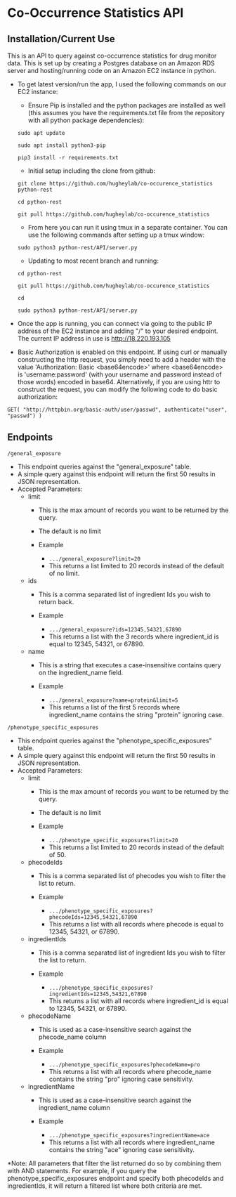 # Co-Occurrence Statistics API
## Installation/Current Use
This is an API to query against co-occurrence statistics for drug monitor data. This is set up by creating a Postgres database on an Amazon RDS server and hosting/running code on an Amazon EC2 instance in python.

- To get latest version/run the app, I used the following commands on our EC2 instance:
    - Ensure Pip is installed and the python packages are installed as well (this assumes you have the requirements.txt file from the repository with all python package dependencies):

  `sudo apt update`
  
  `sudo apt install python3-pip`
  
  `pip3 install -r requirements.txt`

    - Initial setup including the clone from github:

  `git clone https://github.com/hugheylab/co-occurence_statistics python-rest`
  
  `cd python-rest`
  
  `git pull https://github.com/hugheylab/co-occurence_statistics`
  
    - From here you can run it using tmux in a separate container. You can use the following commands after setting up a tmux window:
  
  `sudo python3 python-rest/API/server.py`

    - Updating to most recent branch and running:

  `cd python-rest`
  
  `git pull https://github.com/hugheylab/co-occurence_statistics`
  
  `cd`
  
  `sudo python3 python-rest/API/server.py`

- Once the app is running, you can connect via going to the public IP address of the EC2 instance and adding "/<endpoint>" to your desired endpoint. The current IP address in use is http://18.220.193.105

- Basic Authorization is enabled on this endpoint. If using curl or manually constructing the http request, you simply need to add a header with the value 'Authorization: Basic \<base64encode\>' where \<base64encode\> is 'username:password' (with your username and password instead of those words) encoded in base64. Alternatively, if you are using httr to construct the request, you can modify the following code to do basic authorization:

`GET(
"http://httpbin.org/basic-auth/user/passwd",
authenticate("user", "passwd")
)`


## Endpoints

`/general_exposure`

- This endpoint queries against the "general_exposure" table.
- A simple query against this endpoint will return the first 50 results in JSON representation.
- Accepted Parameters:
  - limit
    - This is the max amount of records you want to be returned by the query.
    - The default is no limit
    - Example
      
      - `.../general_exposure?limit=20`
      - This returns a list limited to 20 records instead of the default of no limit.
  - ids
    - This is a comma separated list of ingredient Ids you wish to return back.
    - Example
      
      - `.../general_exposure?ids=12345,54321,67890`
      - This returns a list with the 3 records where ingredient_id is equal to 12345, 54321, or 67890.
  - name
    - This is a string that executes a case-insensitive contains query on the ingredient_name field.
    - Example
      
      - `.../general_exposure?name=protein&limit=5`
      - This returns a list of the first 5 records where ingredient_name contains the string "protein" ignoring case.
      
`/phenotype_specific_exposures`

- This endpoint queries against the "phenotype_specific_exposures" table.
- A simple query against this endpoint will return the first 50 results in JSON representation.
- Accepted Parameters:
  - limit
    - This is the max amount of records you want to be returned by the query.
    - The default is no limit
    - Example
      
      - `.../phenotype_specific_exposures?limit=20`
      - This returns a list limited to 20 records instead of the default of 50.
  - phecodeIds
    - This is a comma separated list of phecodes you wish to filter the list to return.
    - Example
      
      - `.../phenotype_specific_exposures?phecodeIds=12345,54321,67890`
      - This returns a list with all records where phecode is equal to 12345, 54321, or 67890.
  - ingredientIds
    - This is a comma separated list of ingredient Ids you wish to filter the list to return.
    - Example
      
      - `.../phenotype_specific_exposures?ingredientIds=12345,54321,67890`
      - This returns a list with all records where ingredient_id is equal to 12345, 54321, or 67890.
  - phecodeName
    - This is used as a case-insensitive search against the phecode_name column
    - Example
    
        - `.../phenotype_specific_exposures?phecodeName=pro`
        - This returns a list with all records where phecode_name contains the string "pro" ignoring case sensitivity.
  - ingredientName
    - This is used as a case-insensitive search against the ingredient_name column
    - Example
    
        - `.../phenotype_specific_exposures?ingredientName=ace`
        - This returns a list with all records where ingredient_name contains the string "ace" ignoring case sensitivity.

*Note: All parameters that filter the list returned do so by combining them with AND statements. For example, if you query the phenotype_specific_exposures endpoint and specify both phecodeIds and ingredientIds, it will return a filtered list where both criteria are met.
